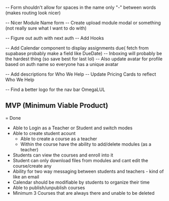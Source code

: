 <!-- -- Add a module component for course details page -->

<!-- -- Re-design the left side bar nav on course details -->

<!-- -- Update buttons for course details -->

<!-- -- Add a landing page on /landing (maybe) -->

<!-- -- Implement createCourse modal -->

<!-- -- Implement mongoDB createCourse -->
<!-- -- Design the login page -->

<!-- Create Course:
id: ObjectID
courseName: Calc 101
subject: Math
description: lorem ipsums
published: True
term: "2023-2024" -->

<!-- -- Fetch DB Data for Dashboard -->
<!-- -- Update routing for the courses/[course-name] -->
<!-- -- Show default initial sample module as first module
-- Subsequent modules will be the DB ones

-- Use Supabase for the files - File structure something like below

-- modules -> courseName -> moduleName -> fileData -->

<!-- ---------------------------------TODO BELOW--------------------------------- -->

-- Form shouldn't allow for spaces in the name only "-" between words (makes routing look nicer)

-- Nicer Module Name form
-- Create upload module modal or something (not really sure what I want to do with)

-- Figure out auth with next auth
-- Add Hooks

-- Add Calendar component to display assignments due( fetch from supabase probably make a field like DueDate)
-- Inboxing will probably be the hardest thing (so save best for last lol)
-- Also update avatar for profile based on auth name so everyone has a unique avatar

-- Add descriptions for Who We Help
-- Update Pricing Cards to reflect Who We Help

-- Find a better logo for the nav bar OmegaLUL

<!--  #####################################################-->

## MVP (Minimum Viable Product)

<!--  --> = Done

- Able to Login as a Teacher or Student and switch modes
- Able to create student acount
  - Able to create a course as a teacher
  - Within the course have the ability to add/delete modules (as a teacher)
- Students can view the courses and enroll into it
- Student can only download files from modules and cant edit the course/create any
- Ability for two way messaging between students and teachers - kind of like an email
- Calendar should be modifiable by students to organize their time
- Able to publish/unpublish courses
- Minimum 3 Courses that are always there and unable to be deleted
